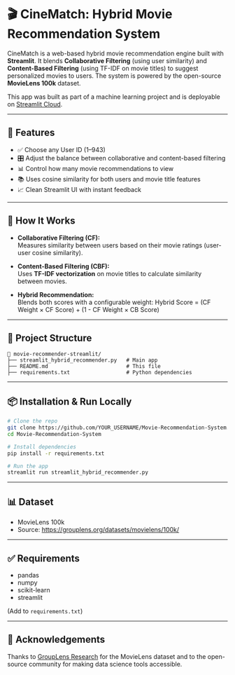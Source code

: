 
# 🎬 CineMatch: Hybrid Movie Recommendation System

CineMatch is a web-based hybrid movie recommendation engine built with **Streamlit**. It blends **Collaborative Filtering** (using user similarity) and **Content-Based Filtering** (using TF-IDF on movie titles) to suggest personalized movies to users. The system is powered by the open-source **MovieLens 100k** dataset.

This app was built as part of a machine learning project and is deployable on [Streamlit Cloud](https://streamlit.io/cloud).

---

## 🚀 Features

- ✅ Choose any User ID (1–943)
- 🎛️ Adjust the balance between collaborative and content-based filtering
- 📊 Control how many movie recommendations to view
- 📚 Uses cosine similarity for both users and movie title features
- 📈 Clean Streamlit UI with instant feedback

---

## 🧠 How It Works

- **Collaborative Filtering (CF):**  
  Measures similarity between users based on their movie ratings (user-user cosine similarity).

- **Content-Based Filtering (CBF):**  
  Uses **TF-IDF vectorization** on movie titles to calculate similarity between movies.

- **Hybrid Recommendation:**  
  Blends both scores with a configurable weight:
  Hybrid Score = (CF Weight × CF Score) + (1 - CF Weight × CB Score)

---

## 📂 Project Structure

```
📁 movie-recommender-streamlit/
├── streamlit_hybrid_recommender.py   # Main app
├── README.md                         # This file
├── requirements.txt                  # Python dependencies
```

---

## 📦 Installation & Run Locally

```bash
# Clone the repo
git clone https://github.com/YOUR_USERNAME/Movie-Recommendation-System.git
cd Movie-Recommendation-System

# Install dependencies
pip install -r requirements.txt

# Run the app
streamlit run streamlit_hybrid_recommender.py
```

---

## 📊 Dataset

- MovieLens 100k
- Source: https://grouplens.org/datasets/movielens/100k/

---

## ✅ Requirements

- pandas
- numpy
- scikit-learn
- streamlit

(Add to `requirements.txt`)

---

## 🙌 Acknowledgements

Thanks to [GroupLens Research](https://grouplens.org) for the MovieLens dataset and to the open-source community for making data science tools accessible.
